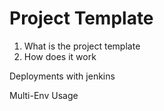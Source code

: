 # Project Template

1. What is the project template
1. How does it work

Deployments with jenkins

Multi-Env Usage